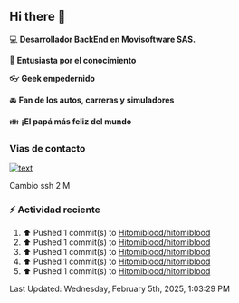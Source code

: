 ## Hi there 👋

:computer: **Desarrollador BackEnd en Movisoftware SAS.**

:pencil: **Entusiasta por el conocimiento**

:eyeglasses: **Geek empedernido**

:oncoming_automobile: **Fan de los autos, carreras y simuladores**

:family: **¡El papá más feliz del mundo**

### Vias de contacto

[![text](https://img.shields.io/badge/LinkedIn-0077B5?style=for-the-badge&logo=linkedin&logoColor=white)](https://www.linkedin.com/in/miguel-santiago-g%C3%B3mez-su%C3%A1rez-83275420b/)

Cambio ssh 2 M

### :zap: Actividad reciente
<!--RECENT_ACTIVITY:start-->
1. ⬆️ Pushed 1 commit(s) to [Hitomiblood/hitomiblood](https://github.com/Hitomiblood/hitomiblood)<br>
2. ⬆️ Pushed 1 commit(s) to [Hitomiblood/hitomiblood](https://github.com/Hitomiblood/hitomiblood)<br>
3. ⬆️ Pushed 1 commit(s) to [Hitomiblood/hitomiblood](https://github.com/Hitomiblood/hitomiblood)<br>
4. ⬆️ Pushed 1 commit(s) to [Hitomiblood/hitomiblood](https://github.com/Hitomiblood/hitomiblood)<br>
5. ⬆️ Pushed 1 commit(s) to [Hitomiblood/hitomiblood](https://github.com/Hitomiblood/hitomiblood)<br>
<!--RECENT_ACTIVITY:end-->
<!--RECENT_ACTIVITY:last_update-->
Last Updated: Wednesday, February 5th, 2025, 1:03:29 PM
<!--RECENT_ACTIVITY:last_update_end-->
